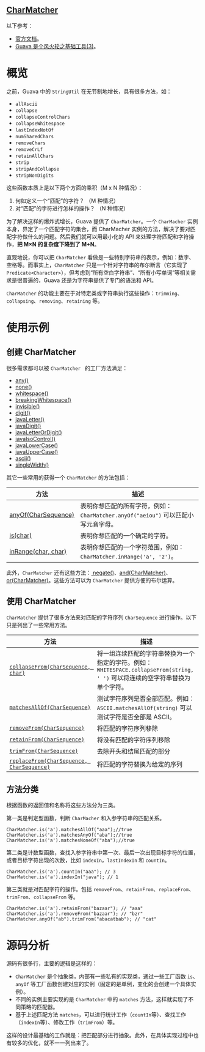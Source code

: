 [CharMatcher](https://github.com/google/guava/wiki/StringsExplained#charmatcher)
---
以下参考：
* [官方文档](https://github.com/google/guava/wiki/StringsExplained#charmatcher)。
* [Guava 是个风火轮之基础工具(3)](http://www.importnew.com/15230.html)。

# 概览
之前，Guava 中的 `StringUtil` 在无节制地增长，具有很多方法，如：
* `allAscii`
* `collapse`
* `collapseControlChars`
* `collapseWhitespace`
* `lastIndexNotOf`
* `numSharedChars`
* `removeChars`
* `removeCrLf`
* `retainAllChars`
* `strip`
* `stripAndCollapse`
* `stripNonDigits`

这些函数本质上是以下两个方面的乘积（M x N 种情况）：
1. 何如定义一个“匹配”的字符？ （M 种情况）
2. 对“匹配”的字符进行怎样的操作？ （N 种情况）

为了解决这样的爆炸式增长，Guava 提供了 `CharMatcher`。一个 `CharMacher` 实例本身，界定了一个匹配字符的集合，而 CharMacher 实例的方法，解决了要对匹配字符做什么的问题。然后我们就可以用最小化的 API 来处理字符匹配和字符操作，__把 M×N 的复杂度下降到了 M+N__。

直观地说，你可以把 `CharMatcher` 看做是一些特别字符串的表示，例如：数字、空格等。而事实上，`CharMatcher` 只是一个针对字符串的布尔断言（它实现了 `Predicate<Character>`），但考虑到“所有空白字符串”、“所有小写单词”等相关需求是很普遍的，Guava 还是为字符串提供了专门的语法和 API。

`CharMatcher` 的功能主要在于对特定类或字符串执行这些操作：`trimming`、`collapsing`、`removing`、`retaining` 等。

# 使用示例

## 创建 CharMatcher
很多需求都可以被 `CharMatcher ` 的工厂方法满足：
* [any()](http://google.github.io/guava/releases/snapshot/api/docs/com/google/common/base/CharMatcher.html#any--)
* [none()](http://google.github.io/guava/releases/snapshot/api/docs/com/google/common/base/CharMatcher.html#none--)
* [whitespace()](http://google.github.io/guava/releases/snapshot/api/docs/com/google/common/base/CharMatcher.html#whitespace--)
* [breakingWhitespace()](http://google.github.io/guava/releases/snapshot/api/docs/com/google/common/base/CharMatcher.html#breakingWhitespace--)
* [invisible()](http://google.github.io/guava/releases/snapshot/api/docs/com/google/common/base/CharMatcher.html#invisible--)
* [digit()](http://google.github.io/guava/releases/snapshot/api/docs/com/google/common/base/CharMatcher.html#digit--)
* [javaLetter()](http://google.github.io/guava/releases/snapshot/api/docs/com/google/common/base/CharMatcher.html#javaLetter--)
* [javaDigit()](http://google.github.io/guava/releases/snapshot/api/docs/com/google/common/base/CharMatcher.html#javaDigit--)
* [javaLetterOrDigit()](http://google.github.io/guava/releases/snapshot/api/docs/com/google/common/base/CharMatcher.html#javaLetterOrDigit--)
* [javaIsoControl()](http://google.github.io/guava/releases/snapshot/api/docs/com/google/common/base/CharMatcher.html#javaIsoControl--)
* [javaLowerCase()](http://google.github.io/guava/releases/snapshot/api/docs/com/google/common/base/CharMatcher.html#javaLowerCase--)
* [javaUpperCase()](http://google.github.io/guava/releases/snapshot/api/docs/com/google/common/base/CharMatcher.html#javaUpperCase--)
* [ascii()](http://google.github.io/guava/releases/snapshot/api/docs/com/google/common/base/CharMatcher.html#ascii--)
* [singleWidth()](http://google.github.io/guava/releases/snapshot/api/docs/com/google/common/base/CharMatcher.html#singleWidth--)

其它一些常用的获得一个 `CharMatcher` 的方法包括：

方法|描述
---|---
[anyOf(CharSequence)](http://google.github.io/guava/releases/snapshot/api/docs/com/google/common/base/CharMatcher.html#anyOf-java.lang.CharSequence-)|表明你想匹配的所有字符，例如：`CharMatcher.anyOf("aeiou")` 可以匹配小写元音字母。
[is(char)](http://google.github.io/guava/releases/snapshot/api/docs/com/google/common/base/CharMatcher.html#is-char-)| 表明你想匹配的一个确定的字符。
[inRange(char, char)](http://google.github.io/guava/releases/snapshot/api/docs/com/google/common/base/CharMatcher.html#inRange-char-char-)| 表明你想匹配的一个字符范围，例如：`CharMatcher.inRange('a', 'z')`。

此外，`CharMatcher` 还有这些方法：[ negate()](http://google.github.io/guava/releases/snapshot/api/docs/com/google/common/base/CharMatcher.html#negate--)、[and(CharMatcher)](http://google.github.io/guava/releases/snapshot/api/docs/com/google/common/base/CharMatcher.html#and-com.google.common.base.CharMatcher-)、[or(CharMatcher)](http://google.github.io/guava/releases/snapshot/api/docs/com/google/common/base/CharMatcher.html#or-com.google.common.base.CharMatcher-)。这些方法可以为 `CharMatcher` 提供方便的布尔运算。

## 使用 CharMatcher
`CharMatcher` 提供了很多方法来对匹配的字符序列 `CharSequence` 进行操作。以下只是列出了一些常用方法。

方法|描述
---|---
[`collapseFrom(CharSequence, char)`](http://google.github.io/guava/releases/snapshot/api/docs/com/google/common/base/CharMatcher.html#collapseFrom-java.lang.CharSequence-char-)| 将一组连续匹配的字符串替换为一个指定的字符。例如：`WHITESPACE.collapseFrom(string, ' ')` 可以将连续的空字符串替换为单个字符。
[`matchesAllOf(CharSequence)`](http://google.github.io/guava/releases/snapshot/api/docs/com/google/common/base/CharMatcher.html#matchesAllOf-java.lang.CharSequence-)|测试字符序列是否全部匹配。例如：`ASCII.matchesAllOf(string)` 可以测试字符是否全部是 ASCII。
[`removeFrom(CharSequence)`](http://google.github.io/guava/releases/snapshot/api/docs/com/google/common/base/CharMatcher.html#removeFrom-java.lang.CharSequence-)|将匹配的字符序列移除
[`retainFrom(CharSequence)`](http://google.github.io/guava/releases/snapshot/api/docs/com/google/common/base/CharMatcher.html#retainFrom-java.lang.CharSequence-)|将没有匹配的字符序列移除
[`trimFrom(CharSequence)`](http://google.github.io/guava/releases/snapshot/api/docs/com/google/common/base/CharMatcher.html#trimFrom-java.lang.CharSequence-)|去除开头和结尾匹配的部分
[`replaceFrom(CharSequence, CharSequence)`](http://google.github.io/guava/releases/snapshot/api/docs/com/google/common/base/CharMatcher.html#replaceFrom-java.lang.CharSequence-java.lang.CharSequence-)|将匹配的字符替换为给定的序列

## 方法分类
根据函数的返回值和名称将这些方法分为三类。

第一类是判定型函数，判断 `CharMacher` 和入参字符串的匹配关系。
```
CharMatcher.is('a').matchesAllOf("aaa");//true
CharMatcher.is('a').matchesAnyOf("aba");//true
CharMatcher.is('a').matchesNoneOf("aba");//true
```

第二类是计数型函数，查找入参字符串中第一次、最后一次出现目标字符的位置，或者目标字符出现的次数，比如 `indexIn`，`lastIndexIn` 和 `countIn`。
```
CharMatcher.is('a').countIn("aaa"); // 3
CharMatcher.is('a').indexIn("java"); // 1
```

第三类就是对匹配字符的操作。包括 `removeFrom`、`retainFrom`、`replaceFrom`、`trimFrom`、`collapseFrom` 等。
```
CharMatcher.is('a').retainFrom("bazaar"); // "aaa"
CharMatcher.is('a').removeFrom("bazaar"); // "bzr"
CharMatcher.anyOf("ab").trimFrom("abacatbab"); // "cat"
```

# 源码分析
源码有很多行，主要的逻辑是这样的：
* `CharMatcher` 是个抽象类，内部有一些私有的实现类，通过一些工厂函数 `is`、`anyOf` 等工厂函数创建对应的实例（固定的是单例，变化的会创建一个具体实例）。
* 不同的实例主要实现的是 `CharMatcher` 中的 `matches` 方法，这样就实现了不同策略的匹配器。
* 基于上述匹配方法 `matches`，可以进行统计工作（`countIn`等）、查找工作（`indexIn`等）、修改工作（`trimFrom`）等。

这样的设计最基础的工作就是：把匹配部分进行抽象。此外，在具体实现过程中也有较多的优化，就不一一列出来了。
